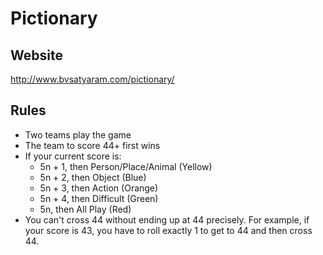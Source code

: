 # Pictionary

## Website
http://www.bvsatyaram.com/pictionary/

## Rules

- Two teams play the game
- The team to score 44+ first wins
- If your current score is:
  - 5n + 1, then  Person/Place/Animal (Yellow)
  - 5n + 2, then Object (Blue)
  - 5n + 3, then Action (Orange)
  - 5n + 4, then Difficult (Green)
  - 5n, then All Play (Red)
- You can't cross 44 without ending up at 44 precisely. For example, if your score is 43, you have to roll exactly 1 to get to 44 and then cross 44.

